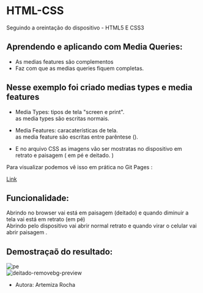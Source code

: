 # HTML-CSS

Seguindo a oreintação do dispositivo - HTML5 E CSS3 

 ## Aprendendo e aplicando com Media Queries: 
 
 - As medias features são complementos         
 - Faz com que as medias queries fiquem completas.
 
 ##  Nesse exemplo foi criado  medias types e  media features      
 
 - Media Types: tipos de tela "screen e print".      
 as media types são escritas normais.                
 
 - Media Features: caracaterísticas de tela.            
 as  media feature são escritas entre parêntese ().                   
 
 - E no arquivo CSS as imagens vão ser mostratas no dispositivo em retrato e paisagem ( em pé e deitado. )   
 
 
  Para visualizar podemos vê isso em prática no Git Pages :       
  
  [Link](https://mizarocha.github.io/HTML-CSS/)
  
  ## Funcionalidade:    
  
  Abrindo no browser vai está em paisagem (deitado) e quando diminuir a tela vai está em retrato (em pé)            
  Abrindo pelo dispositivo vai abrir normal retrato e quando virar o celular vai abrir paisagem . 

## Demostraçaõ do resultado:

![pe](https://user-images.githubusercontent.com/88461178/185451312-89b8da93-19c6-4422-81a3-f33f8086298f.png)          
![deitado-removebg-preview](https://user-images.githubusercontent.com/88461178/185451427-2441d36e-09c1-46e1-b070-a3f01269f394.png)



- Autora: 
Artemiza Rocha
